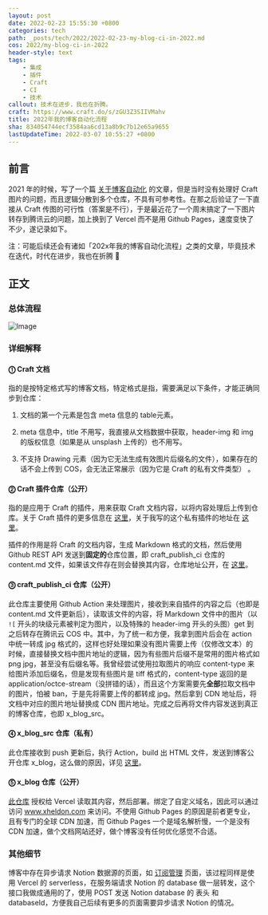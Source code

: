 ```yaml
---
layout: post
date: 2022-02-23 15:55:30 +0800
categories: tech
path: _posts/tech/2022/2022-02-23-my-blog-ci-in-2022.md
cos: 2022/my-blog-ci-in-2022
header-style: text
tags:
    - 集成
    - 插件
    - Craft
    - CI
    - 技术
callout: 技术在进步，我也在折腾。
craft: https://www.craft.do/s/zGU3Z3SIIVMahv
title: 2022年我的博客自动化流程
sha: 834054744ecf3584aa6cd13a8b9c7b12e65a9655
lastUpdateTime: 2022-03-07 10:55:27 +0800
---
```


## 前言

2021 年的时候，写了一个篇 [关于博客自动化](https://www.xheldon.com/tech/my-blog-ci.html) 的文章，但是当时没有处理好 Craft 图片的问题，而且逻辑分散到多个仓库，不具有可参考性。在那之后验证了一下直接从 Craft 传图的可行性（答案是不行），于是最近花了一个周末搞定了一下图片转存到腾讯云的问题，加上换到了 Vercel 而不是用 Github Pages，速度变快了不少，遂记录如下。

注：可能后续还会有诸如「202x年我的博客自动化流程」之类的文章，毕竟技术在迭代，时代在进步，我也在折腾 🤣

## 正文

### 总体流程

![Image](https://res.craft.do/user/full/747e0824-8866-cf67-b3ae-2e207380d1f9/doc/E364BCE7-911F-4F16-A9CF-B7426702C58B/FE7B98E8-BFDB-4E80-8BC6-C1294930F9B5_2/lDgs2cCLa1XCa2z9Wj2nUcWHfQPNdpGDx7ysCzLceOUz/1371646322377_.pic.jpeg)

### 详细解释

#### ⓵ Craft 文档

指的是按特定格式写的博客文档，特定格式是指，需要满足以下条件，才能正确同步到仓库： 

1. 文档的第一个元素是包含 meta 信息的 table元素。

2. meta 信息中，title 不用写，我直接从文档数据中获取，header-img 和 img 的版权信息（如果是从 unsplash 上传的）也不用写。

3. 不支持 Drawing 元素（因为它无法生成有效图片后缀名的文件），如果存在的话不会上传到 COS，会无法正常展示（因为它是 Craft 的私有文件类型） 。

#### ⓶ Craft 插件仓库（公开）

指的是应用于 Craft 的插件，用来获取 Craft 文档内容，以将内容处理后上传到仓库。关于 Craft 插件的更多信息在 [这里](https://developer.craft.do/)，关于我写的这个私有插件的地址在 [这里](https://github.com/craft-extension/craft-github-extension)。

插件的作用是将 Craft 的文档内容，生成 Markdown 格式的文档，然后使用 Github REST API 发送到**固定的**仓库位置，即 craft_publish_ci 仓库的 content.md 文件，如果该文件存在则会替换其内容，仓库地址公开，在 [这里](https://github.com/Xheldon/craft_publish_ci)。

#### ⓷ craft_publish_ci 仓库（公开）

此仓库主要使用 Github Action 来处理图片，接收到来自插件的内容之后（也即是 content.md 文件更新后），读取该文件的内容，将 Markdown 文件中的图片（以 `![` 开头的块级元素被判定为图片，以及特殊的 header-img 开头的头图）get 到之后转存在腾讯云 COS 中。其中，为了统一和方便，我拿到图片后会在 action 中统一转成 jpg 格式的，这样也好处理如果没有图片需要上传（仅修改文本）的时候，直接替换文档中图片地址的逻辑，因为有些图片后缀不是常用的图片格式如 png jpg，甚至没有后缀名等。我曾经尝试使用拉取图片的响应 content-type 来给图片添加后缀名，但是发现有些图片是 tiff 格式的，content-type 返回的是 application/octce-stream（没拼错的话），而且这个方案需要先**全部**拉取文档中的图片，怕被 ban，于是先将需要上传的都转成 jpg。然后拿到 CDN 地址后，将文档中对应的图片地址替换成 CDN 图片地址。完成之后再将文件内容发送到真正的博客仓库，也即 x_blog_src。

#### ⓸ x_blog_src 仓库（私有）

此仓库接收到 push 更新后，执行 Action，build 出 HTML 文件，发送到博客公开仓库 x_blog，这么做的原因，详见 [这里](https://www.xheldon.com/tech/the-using-of-github-pages.html#:~:text=%E6%88%91%E7%9A%84%E5%8D%9A%E5%AE%A2%E4%B9%8B%E5%89%8D%E6%98%AF%E7%9B%B4%E6%8E%A5%E5%9C%A8%E6%BA%90%E7%A0%81%E6%94%BE%E5%9C%A8%20repo%20%E4%B8%AD%EF%BC%8C%E4%BD%BF%E7%94%A8%20Github%20Pages%20%E6%8F%90%E4%BE%9B%E7%9A%84%E9%BB%98%E8%AE%A4%E7%9A%84%20Jekyll%EF%BC%8C%E7%84%B6%E5%90%8E%E8%AE%BE%E7%BD%AE%E8%87%AA%E5%AE%9A%E4%B9%89%E5%9F%9F%E5%90%8D%E3%80%82%E4%BD%86%E6%98%AF%E8%BF%99%E6%A0%B7%E6%9C%89%E4%BB%A5%E4%B8%8B%E5%87%A0%E4%B8%AA%E9%97%AE%E9%A2%98%EF%BC%9A)。

#### ⓹ x_blog 仓库（公开）

[此仓库](https://github.com/Xheldon/x_blog) 授权给 Vercel 读取其内容，然后部署。绑定了自定义域名，因此可以通过访问 www.xheldon.com 来访问。不使用 Github Pages 的原因是前者更专业，且有专门的全球 CDN 加速，而 Github Pages 一个是域名解析慢，一个是没有 CDN 加速，做个文档网站还好，做个博客没有任何优化感觉不合适。

### 其他细节

博客中存在异步请求 Notion 数据源的页面，如 [订阅管理](https://www.xheldon.com/subscribe/) 页面，该过程同样是使用 Vercel 的 serverless，在服务端请求 Notion 的 database 做一层转发，这个接口我做成通用的了，使用 POST 发送 Notion database 的 表头 和 databaseId，方便我自己后续有更多的页面需要异步请求 Notion 的情况。